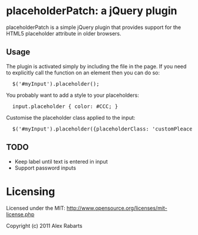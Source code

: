 # placeholderPatch: a jQuery plugin

placeholderPatch is a simple jQuery plugin that provides support for the HTML5
placeholder attribute in older browsers.

## Usage

The plugin is activated simply by including the file in the page.  If you need
to explicitly call the function on an element then you can do so:

<pre>
  $('#myInput').placeholder();
</pre>

You probably want to add a style to your placeholders:

<pre>
  input.placeholder { color: #CCC; }
</pre>

Customise the placeholder class applied to the input:

<pre>
  $('#myInput').placeholder({placeholderClass: 'customPleaceholderClass'});
</pre>

## TODO

* Keep label until text is entered in input
* Support password inputs

# Licensing

Licensed under the MIT:
http://www.opensource.org/licenses/mit-license.php

Copyright (c) 2011 Alex Rabarts
